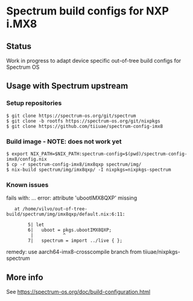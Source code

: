 # Spectrum build configs for NXP i.MX8

## Status

Work in progress to adapt device specific out-of-tree build configs for Spectrum OS

## Usage with Spectrum upstream

### Setup repositories

    $ git clone https://spectrum-os.org/git/spectrum
    $ git clone -b rootfs https://spectrum-os.org/git/nixpkgs
    $ git clone https://github.com/tiiuae/spectrum-config-imx8

### Build image - NOTE: does not work yet

    $ export NIX_PATH=$NIX_PATH:spectrum-config=$(pwd)/spectrum-config-imx8/config.nix
    $ cp -r spectrum-config-imx8/imx8qxp spectrum/img/
    $ nix-build spectrum/img/imx8qxp/ -I nixpkgs=nixpkgs-spectrum

### Known issues

fails with:
    ...
    error: attribute 'ubootIMX8QXP' missing

       at /home/vilvo/out-of-tree-build/spectrum/img/imx8qxp/default.nix:6:11:

            5| let
            6|   uboot = pkgs.ubootIMX8QXP;
             |           ^
            7|   spectrum = import ../live { };

remedy: use aarch64-imx8-crosscompile branch from tiiuae/nixpkgs-spectrum

## More info

See https://spectrum-os.org/doc/build-configuration.html

